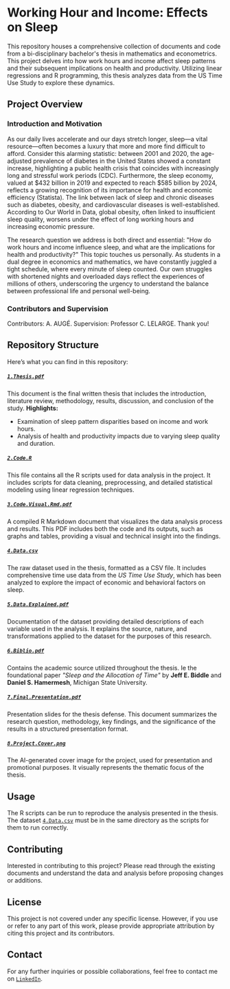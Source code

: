 # Working Hour and Income: Effects on Sleep

This repository houses a comprehensive collection of documents and code from a bi-disciplinary bachelor's thesis in mathematics and econometrics. This project delves into how work hours and income affect sleep patterns and their subsequent implications on health and productivity. Utilizing linear regressions and R programming, this thesis analyzes data from the US Time Use Study to explore these dynamics.

## Project Overview

### Introduction and Motivation
As our daily lives accelerate and our days stretch longer, sleep—a vital resource—often becomes a luxury that more and more find difficult to afford. Consider this alarming statistic: between 2001 and 2020, the age-adjusted prevalence of diabetes in the United States showed a constant increase, highlighting a public health crisis that coincides with increasingly long and stressful work periods (CDC). Furthermore, the sleep economy, valued at $432 billion in 2019 and expected to reach $585 billion by 2024, reflects a growing recognition of its importance for health and economic efficiency (Statista). The link between lack of sleep and chronic diseases such as diabetes, obesity, and cardiovascular diseases is well-established. According to Our World in Data, global obesity, often linked to insufficient sleep quality, worsens under the effect of long working hours and increasing economic pressure. 

The research question we address is both direct and essential: "How do work hours and income influence sleep, and what are the implications for health and productivity?" This topic touches us personally. As students in a dual degree in economics and mathematics, we have constantly juggled a tight schedule, where every minute of sleep counted. Our own struggles with shortened nights and overloaded days reflect the experiences of millions of others, underscoring the urgency to understand the balance between professional life and personal well-being.

### Contributors and Supervision

Contributors: A. AUGÉ. Supervision: Professor C. LELARGE. 
Thank you!


## Repository Structure

Here’s what you can find in this repository:

##### [`1.Thesis.pdf`](https://github.com/pieropls/Work.Hours.and.Income-Effects.on.Sleep/blob/main/1.Thesis.pdf)
This document is the final written thesis that includes the introduction, literature review, methodology, results, discussion, and conclusion of the study.
**Highlights:**
- Examination of sleep pattern disparities based on income and work hours.
- Analysis of health and productivity impacts due to varying sleep quality and duration.

##### [`2.Code.R`](https://github.com/pieropls/Work.Hours.and.Income-Effects.on.Sleep/blob/main/2.Code.R)
This file contains all the R scripts used for data analysis in the project. It includes scripts for data cleaning, preprocessing, and detailed statistical modeling using linear regression techniques.

##### [`3.Code.Visual.Rmd.pdf`](https://github.com/pieropls/Work.Hours.and.Income-Effects.on.Sleep/blob/main/3.Code.Visual.Rmd.pdf)
A compiled R Markdown document that visualizes the data analysis process and results. This PDF includes both the code and its outputs, such as graphs and tables, providing a visual and technical insight into the findings.

##### [`4.Data.csv`](https://github.com/pieropls/Work.Hours.and.Income-Effects.on.Sleep/blob/main/4.Data.csv)
The raw dataset used in the thesis, formatted as a CSV file. It includes comprehensive time use data from the *US Time Use Study*, which has been analyzed to explore the impact of economic and behavioral factors on sleep.

##### [`5.Data.Explained.pdf`](https://github.com/pieropls/Work.Hours.and.Income-Effects.on.Sleep/blob/main/5.Data.Explained.pdf)
Documentation of the dataset providing detailed descriptions of each variable used in the analysis. It explains the source, nature, and transformations applied to the dataset for the purposes of this research.

##### [`6.Biblio.pdf`](https://github.com/pieropls/Work.Hours.and.Income-Effects.on.Sleep/blob/main/6.Biblio.pdf)
Contains the academic source utilized throughout the thesis. Ie the foundational paper *"Sleep and the Allocation of Time"* by **Jeff E. Biddle** and **Daniel S. Hamermesh**, Michigan State University.

##### [`7.Final.Presentation.pdf`](https://github.com/pieropls/Work.Hours.and.Income-Effects.on.Sleep/blob/main/7.Final.Presentation.pdf)
Presentation slides for the thesis defense. This document summarizes the research question, methodology, key findings, and the significance of the results in a structured presentation format.

##### [`8.Project.Cover.png`](https://github.com/pieropls/Work.Hours.and.Income-Effects.on.Sleep/blob/main/8.Project.Cover.png)
The AI-generated cover image for the project, used for presentation and promotional purposes. It visually represents the thematic focus of the thesis.


## Usage

The R scripts can be run to reproduce the analysis presented in the thesis. The dataset [`4.Data.csv`](link-to-data-on-github) must be in the same directory as the scripts for them to run correctly.

## Contributing

Interested in contributing to this project? Please read through the existing documents and understand the data and analysis before proposing changes or additions.

## License

This project is not covered under any specific license. However, if you use or refer to any part of this work, please provide appropriate attribution by citing this project and its contributors.

## Contact

For any further inquiries or possible collaborations, feel free to contact me on [`LinkedIn`](https://www.linkedin.com/in/piero-pelosi/).
